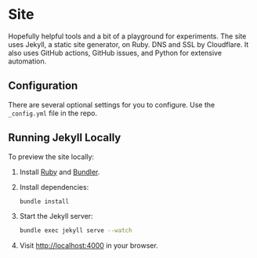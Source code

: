 
# Site

Hopefully helpful tools and a bit of a playground for experiments. The site uses Jekyll, a static site generator, on Ruby. DNS and SSL by Cloudflare. It also uses GitHub actions, GitHub issues, and Python for extensive automation.

## Configuration

There are several optional settings for you to configure. Use the `_config.yml` file in the repo.

## Running Jekyll Locally

To preview the site locally:

1. Install [Ruby](https://www.ruby-lang.org/en/documentation/installation/) and [Bundler](https://bundler.io/).
2. Install dependencies:

    ```sh
    bundle install
    ```

3. Start the Jekyll server:

    ```sh
    bundle exec jekyll serve --watch
    ```

4. Visit [http://localhost:4000](http://localhost:4000) in your browser.
